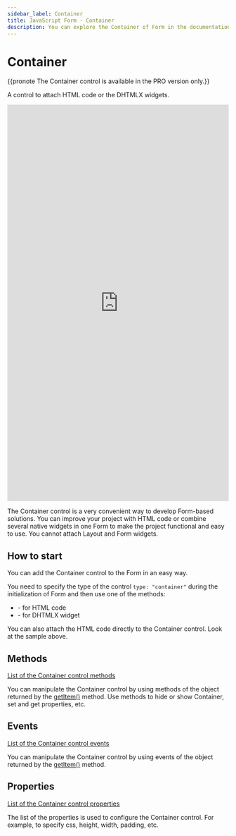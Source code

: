 ```yaml
---
sidebar_label: Container
title: JavaScript Form - Container 
description: You can explore the Container of Form in the documentation of the DHTMLX JavaScript UI library. Browse developer guides and API reference, try out code examples and live demos, and download a free 30-day evaluation version of DHTMLX Suite 7.
---
```


# Container

{{pronote The Container control is available in the PRO version only.}}

A control to attach HTML code or the DHTMLX widgets.

<iframe src="https://snippet.dhtmlx.com/cnxi9eqq?mode=js" frameborder="0" class="snippet_iframe" width="100%" height="900"></iframe>

The Container control is a very convenient way to develop Form-based solutions. You can improve your project with HTML code or combine several native widgets in one Form to make the project functional and easy to use. You cannot attach Layout and Form widgets.

## How to start

You can add the Container control to the Form in an easy way.

You need to specify the type of the control `type: "container"` during the initialization of Form and then use one of the methods:

- [](form/api/container/container_attachhtml_method.md) - for HTML code
- [](form/api/container/container_attach_method.md) - for DHTMLX widget

You can also attach the HTML code directly to the Container control. Look at the sample above.

## Methods

[List of the Container control methods](form/api/api_overview.md#container-methods)

You can manipulate the Container control by using methods of the object returned by the [getItem()](form/api/form_getitem_method.md) method. Use methods to hide or show Container, set and get properties, etc.

## Events

[List of the Container control events](form/api/api_overview.md#container-events)

You can manipulate the Container control by using events of the object returned by the [getItem()](form/api/form_getitem_method.md) method.

## Properties

[List of the Container control properties](form/api/container/api_container_properties.md)

The list of the properties is used to configure the Container control. For example, to specify css, height, width, padding, etc.
